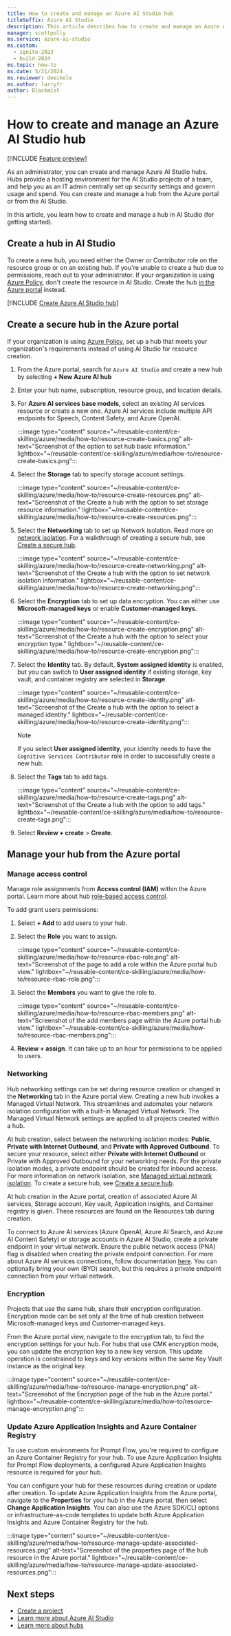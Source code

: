 ```yaml
---
title: How to create and manage an Azure AI Studio hub
titleSuffix: Azure AI Studio
description: This article describes how to create and manage an Azure AI Studio hub.
manager: scottpolly
ms.service: azure-ai-studio
ms.custom:
  - ignite-2023
  - build-2024
ms.topic: how-to
ms.date: 5/21/2024
ms.reviewer: deeikele
ms.author: larryfr
author: Blackmist
---
```


# How to create and manage an Azure AI Studio hub

[!INCLUDE [Feature preview](~/reusable-content/ce-skilling/azure/includes/ai-studio/includes/feature-preview.md)]

As an administrator, you can create and manage Azure AI Studio hubs. Hubs provide a hosting environment for the AI Studio projects of a team, and help you as an IT admin centrally set up security settings and govern usage and spend. You can create and manage a hub from the Azure portal or from the AI Studio. 

In this article, you learn how to create and manage a hub in AI Studio (for getting started).

## Create a hub in AI Studio

To create a new hub, you need either the Owner or Contributor role on the resource group or on an existing hub. If you're unable to create a hub due to permissions, reach out to your administrator. If your organization is using [Azure Policy](../../governance/policy/overview.md), don't create the resource in AI Studio. Create the hub [in the Azure portal](#create-a-secure-hub-in-the-azure-portal) instead.

[!INCLUDE [Create Azure AI Studio hub](../includes/create-hub.md)]

## Create a secure hub in the Azure portal

If your organization is using [Azure Policy](../../governance/policy/overview.md), set up a hub that meets your organization's requirements instead of using AI Studio for resource creation. 

1. From the Azure portal, search for `Azure AI Studio` and create a new hub by selecting **+ New Azure AI hub**
1. Enter your hub name, subscription, resource group, and location details.
1. For **Azure AI services base models**, select an existing AI services resource or create a new one. Azure AI services include multiple API endpoints for Speech, Content Safety, and Azure OpenAI. 
    
    :::image type="content" source="~/reusable-content/ce-skilling/azure/media/how-to/resource-create-basics.png" alt-text="Screenshot of the option to set hub basic information." lightbox="~/reusable-content/ce-skilling/azure/media/how-to/resource-create-basics.png":::

1. Select the **Storage** tab to specify storage account settings.

    :::image type="content" source="~/reusable-content/ce-skilling/azure/media/how-to/resource-create-resources.png" alt-text="Screenshot of the Create a hub with the option to set storage resource information." lightbox="~/reusable-content/ce-skilling/azure/media/how-to/resource-create-resources.png"::: 

1. Select the **Networking** tab to set up Network isolation. Read more on [network isolation](configure-managed-network.md). For a walkthrough of creating a secure hub, see [Create a secure hub](create-secure-ai-hub.md).

    :::image type="content" source="~/reusable-content/ce-skilling/azure/media/how-to/resource-create-networking.png" alt-text="Screenshot of the Create a hub with the option to set network isolation information." lightbox="~/reusable-content/ce-skilling/azure/media/how-to/resource-create-networking.png":::  

1. Select the **Encryption** tab to set up data encryption. You can either use **Microsoft-managed keys** or enable **Customer-managed keys**. 

    :::image type="content" source="~/reusable-content/ce-skilling/azure/media/how-to/resource-create-encryption.png" alt-text="Screenshot of the Create a hub with the option to select your encryption type." lightbox="~/reusable-content/ce-skilling/azure/media/how-to/resource-create-encryption.png":::

1. Select the **Identity** tab. By default, **System assigned identity** is enabled, but you can switch to **User assigned identity** if existing storage, key vault, and container registry are selected in **Storage**.

    :::image type="content" source="~/reusable-content/ce-skilling/azure/media/how-to/resource-create-identity.png" alt-text="Screenshot of the Create a hub with the option to select a managed identity." lightbox="~/reusable-content/ce-skilling/azure/media/how-to/resource-create-identity.png":::

    > [!NOTE]
    > If you select **User assigned identity**, your identity needs to have the `Cognitive Services Contributor` role in order to successfully create a new hub.
    
1. Select the **Tags** tab to add tags.

    :::image type="content" source="~/reusable-content/ce-skilling/azure/media/how-to/resource-create-tags.png" alt-text="Screenshot of the Create a hub with the option to add tags." lightbox="~/reusable-content/ce-skilling/azure/media/how-to/resource-create-tags.png":::

1. Select **Review + create** > **Create**. 

## Manage your hub from the Azure portal

### Manage access control

Manage role assignments from **Access control (IAM)** within the Azure portal. Learn more about hub [role-based access control](../concepts/rbac-ai-studio.md).

To add grant users permissions: 
1. Select **+ Add** to add users to your hub.

1. Select the **Role** you want to assign.

    :::image type="content" source="~/reusable-content/ce-skilling/azure/media/how-to/resource-rbac-role.png" alt-text="Screenshot of the page to add a role within the Azure portal hub view." lightbox="~/reusable-content/ce-skilling/azure/media/how-to/resource-rbac-role.png":::

1. Select the **Members** you want to give the role to.  

    :::image type="content" source="~/reusable-content/ce-skilling/azure/media/how-to/resource-rbac-members.png" alt-text="Screenshot of the add members page within the Azure portal hub view." lightbox="~/reusable-content/ce-skilling/azure/media/how-to/resource-rbac-members.png":::

1. **Review + assign**. It can take up to an hour for permissions to be applied to users.

### Networking

Hub networking settings can be set during resource creation or changed in the **Networking** tab in the Azure portal view. Creating a new hub invokes a Managed Virtual Network. This streamlines and automates your network isolation configuration with a built-in Managed Virtual Network. The Managed Virtual Network settings are applied to all projects created within a hub. 

At hub creation, select between the networking isolation modes: **Public**, **Private with Internet Outbound**, and **Private with Approved Outbound**. To secure your resource, select either **Private with Internet Outbound** or Private with Approved Outbound for your networking needs. For the private isolation modes, a private endpoint should be created for inbound access. For more information on network isolation, see [Managed virtual network isolation](configure-managed-network.md). To create a secure hub, see [Create a secure hub](create-secure-ai-hub.md). 

At hub creation in the Azure portal, creation of associated Azure AI services, Storage account, Key vault, Application insights, and Container registry is given. These resources are found on the Resources tab during creation. 

To connect to Azure AI services (Azure OpenAI, Azure AI Search, and Azure AI Content Safety) or storage accounts in Azure AI Studio, create a private endpoint in your virtual network. Ensure the public network access (PNA) flag is disabled when creating the private endpoint connection. For more about Azure AI services connections, follow documentation [here](../../ai-services/cognitive-services-virtual-networks.md). You can optionally bring your own (BYO) search, but this requires a private endpoint connection from your virtual network.

### Encryption
Projects that use the same hub, share their encryption configuration. Encryption mode can be set only at the time of hub creation between Microsoft-managed keys and Customer-managed keys. 

From the Azure portal view, navigate to the encryption tab, to find the encryption settings for your hub. 
For hubs that use CMK encryption mode, you can update the encryption key to a new key version. This update operation is constrained to keys and key versions within the same Key Vault instance as the original key.

:::image type="content" source="~/reusable-content/ce-skilling/azure/media/how-to/resource-manage-encryption.png" alt-text="Screenshot of the Encryption page of the hub in the Azure portal." lightbox="~/reusable-content/ce-skilling/azure/media/how-to/resource-manage-encryption.png":::

### Update Azure Application Insights and Azure Container Registry

To use custom environments for Prompt Flow, you're required to configure an Azure Container Registry for your hub. To use Azure Application Insights for Prompt Flow deployments, a configured Azure Application Insights resource is required for your hub.

You can configure your hub for these resources during creation or update after creation. To update Azure Application Insights from the Azure portal, navigate to the **Properties** for your hub in the Azure portal, then select **Change Application Insights**. You can also use the Azure SDK/CLI options or infrastructure-as-code templates to update both Azure Application Insights and Azure Container Registry for the hub.

:::image type="content" source="~/reusable-content/ce-skilling/azure/media/how-to/resource-manage-update-associated-resources.png" alt-text="Screenshot of the properties page of the hub resource in the Azure portal." lightbox="~/reusable-content/ce-skilling/azure/media/how-to/resource-manage-update-associated-resources.png":::

## Next steps

- [Create a project](create-projects.md)
- [Learn more about Azure AI Studio](../what-is-ai-studio.md)
- [Learn more about hubs](../concepts/ai-resources.md)
